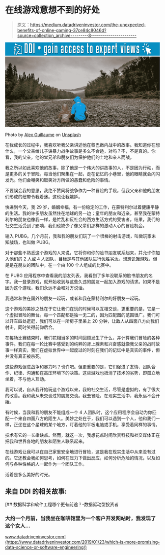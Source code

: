 # 在线游戏意想不到的好处

> 原文：<https://medium.datadriveninvestor.com/the-unexpected-benefits-of-online-gaming-37ce84c8046d?source=collection_archive---------8----------------------->

[![](img/c86c3b1440744859fe3dc64257775169.png)](http://www.track.datadriveninvestor.com/1B9E)![](img/10866b3991585160fb501aa97127f952.png)

Photo by [Alex Guillaume](https://unsplash.com/@alx2bgx?utm_source=medium&utm_medium=referral) on [Unsplash](https://unsplash.com?utm_source=medium&utm_medium=referral)

在我成长的过程中，我喜欢听我父亲讲述他在黎巴嫩内战中的故事。我知道你在想什么，一个父亲给儿子讲暴力战争故事是多么不合适，对吗？不，不是真的。你看，我的父亲，他的堂兄弟和朋友们为保护他们的土地和亲人而战。

我之所以如此喜欢他的故事，除了他是一个伟大的讲故事的人，不是因为行动，而是更多的关于冒险。每当他们聚集在一起，走在记忆的小巷里，他的眼睛就会闪闪发光。他们会嘲笑和取笑对方所做的愚蠢和危险的事情。

不要误会我的意思，我绝不赞同将战争作为一种冒险的手段，但我父亲和他的朋友们形成的纽带令我着迷。这也让我嫉妒。

快进到今天，我 29 岁，婚姻幸福，有一份稳定的工作，在蒙特利尔过着健康平静的生活。我的许多朋友虽然住在地球的另一边；童年的朋友和近亲。甚至我在蒙特利尔的朋友也像我一样，是忙乱和反社会的西方生活方式的受害者。结果，我们的社交生活受到了影响，我们也缺少了像父辈们那样的激动人心的冒险机会。

输入 PUBG。几个月前，我和我的朋友们玩了一个很棒的射击游戏，叫做玩家未知战场，也叫做 PUBG。

对于那些不熟悉这个游戏的人来说，它将你和你的脸书朋友联系起来，并允许你加入他们的 2 人或 4 人团队，目标是与其他团队进行优胜劣汰。想想饥饿游戏，但是是在朋友的团队中，在一个由 100 个人组成的比赛中。

在 PUBG 应用程序中查看我的朋友列表，我看到了多年没联系的脸书朋友的名字。我一登录游戏，就开始收到与这些久违的朋友一起加入游戏的请求。如果不是因为这个游戏，我们永远不会和对方说话。

我通常和住在国外的朋友一起玩，或者和我在蒙特利尔的好朋友一起玩。

这个游戏的美妙之处在于它让我们在玩的时候可以互相交谈，更重要的是，它是一个虚拟冒险的舞台。每一个匹配都是独一无二的，因为匹配图的范围很广。我们可以开车四处逛逛，我们可以在一所房子里呆上 20 分钟，让敌人从四面八方向我们射击，同时笑得前仰后合。

在每场比赛结束时，我们花相当多的时间回顾发生了什么，并计算我们冒险的各种事件。我们在每一轮比赛中感受到的纯粹的肾上腺素和兴奋感就像我父亲的战时故事一样真实，我们在虚拟世界中一起度过的时刻在我们的记忆中是真实的事件，但并没有真正被杀死。

这些游戏促进战争和暴力吗？也许吧。但更重要的是，它们促进了友情、团队合作、纪律、沟通和在高压环境下的决策。这些游戏也抵消了技术的劣势，即孤立地坐着，不与他人互动。

我可以说，自从我开始玩这个游戏以来，我的社交生活，尽管是虚拟的，有了很大的改善。我和我从未交谈过的朋友交谈。我去冒险，在现实生活中，我永远不会开始。

有时候，当我和我的朋友不能组成一个 4 人团队时，这个应用程序会自动为你匹配一个来自四面八方的陌生人。美妙之处在于，我们可以遇到一个人，他和我们一样，正坐在这个星球的某个地方，盯着他的平板电脑或手机，享受着同样的事情。

技术有它的一长串缺点。然而，就这一次，我想花点时间欣赏科技和社交媒体正在把我和世界各地的朋友和陌生人联系起来。

在线游戏让我可以在自己家里安全地进行冒险，这是我在现实生活中从来没有过的。它还教会我如何思考，如何在压力下做出反应，如何分析危险的情况，以及如何与各种性格的人一起作为一个团队工作。

活着是多么美好的时光。

## 来自 DDI 的相关故事:

[](https://www.datadriveninvestor.com/2019/01/23/which-is-more-promising-data-science-or-software-engineering/) [## 数据科学和软件工程哪个更有前途？-数据驱动型投资者

### 大约一个月前，当我坐在咖啡馆里为一个客户开发网站时，我发现了这个女人…

www.datadriveninvestor.com](https://www.datadriveninvestor.com/2019/01/23/which-is-more-promising-data-science-or-software-engineering/)